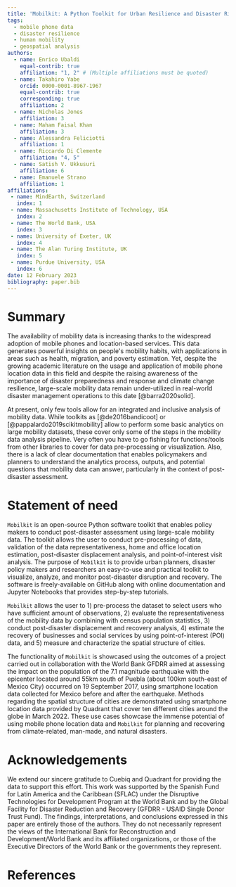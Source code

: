 ```yaml
---
title: 'Mobilkit: A Python Toolkit for Urban Resilience and Disaster Risk Management Analytics'
tags:
  - mobile phone data 
  - disaster resilience 
  - human mobility
  - geospatial analysis
authors:
  - name: Enrico Ubaldi
    equal-contrib: true
    affiliation: "1, 2" # (Multiple affiliations must be quoted)
  - name: Takahiro Yabe
    orcid: 0000-0001-8967-1967
    equal-contrib: true 
    corresponding: true 
    affiliation: 2
  - name: Nicholas Jones
    affiliation: 3
  - name: Maham Faisal Khan
    affiliation: 3
  - name: Alessandra Feliciotti
    affiliation: 1
  - name: Riccardo Di Clemente
    affiliation: "4, 5"
  - name: Satish V. Ukkusuri
    affiliation: 6
  - name: Emanuele Strano
    affiliation: 1
affiliations:
 - name: MindEarth, Switzerland
   index: 1
 - name: Massachusetts Institute of Technology, USA
   index: 2
 - name: The World Bank, USA
   index: 3
 - name: University of Exeter, UK
   index: 4
 - name: The Alan Turing Institute, UK
   index: 5
 - name: Purdue University, USA
   index: 6
date: 12 February 2023
bibliography: paper.bib
---
```


# Summary

The availability of mobility data is increasing thanks to the widespread adoption 
of mobile phones and location-based services. This data generates powerful insights 
on people's mobility habits, with applications in areas such as health, migration, 
and poverty estimation. Yet, despite the growing academic literature on the usage 
and application of mobile phone location data in this field and despite the raising 
awareness of the importance of  disaster preparedness and response and climate change 
resilience, large-scale mobility data remain under-utilized in real-world disaster 
management operations to this date [@barra2020solid].

At present, only few tools allow for an integrated and inclusive analysis of mobility data. 
While toolkits as [@de2016bandicoot] or [@pappalardo2019scikitmobility] allow to perform some basic 
analytics on large mobility datasets, these cover only some of the steps in the mobility data 
analysis pipeline. Very often you have to go fishing for functions/tools from other libraries 
to cover for data pre-processing or visualization. Also, there is a lack of clear documentation 
that enables policymakers and planners to understand the analytics process, outputs, and 
potential questions that mobility data can answer, particularly in the context of post-disaster assessment.


# Statement of need

`Mobilkit` is an open-source Python software toolkit that enables policy makers 
to conduct post-disaster assessment using large-scale mobility data. The toolkit 
allows the user to conduct pre-processing of data, validation of the data 
representativeness, home and office location estimation, post-disaster displacement analysis, 
and point-of-interest visit analysis. The purpose of `Mobilkit` is to provide urban planners, 
disaster policy makers and researchers an easy-to-use and practical toolkit to visualize, 
analyze, and monitor post-disaster disruption and recovery. The software is freely-available 
on GitHub along with online documentation and Jupyter Notebooks that provides step-by-step tutorials.

`Mobilkit` allows the user to 1) pre-process the dataset to select users who have sufficient amount of observations,
2) evaluate the representativeness of the mobility data by combining with census population statistics, 
3) conduct post-disaster displacement and recovery analysis, 4) estimate the recovery of businesses 
and social services by using point-of-interest (POI) data, and 5) measure and characterize the spatial structure of cities. 

The functionality of `Mobilkit` is showcased using the outcomes of a project carried out in collaboration with the World Bank GFDRR aimed at assessing the impact on the population of the 7.1 magnitude earthquake with the epicenter located around 55km south of Puebla (about 100km south-east of Mexico City) occurred on  19 September 2017, using smartphone location data collected for Mexico before and after the earthquake. Methods regarding the spatial structure of cities are demonstrated using smartphone location data provided by Quadrant that cover ten different cities around the globe in March 2022. These use cases showcase the immense potential of using mobile phone location data and `Mobilkit` for planning and recovering from climate-related, man-made, and natural disasters.

# Acknowledgements

We extend our sincere gratitude to Cuebiq and Quadrant for providing the data to support this effort. 
This work was supported by the Spanish Fund for Latin America and the Caribbean (SFLAC) under the 
Disruptive Technologies for Development Program at the World Bank and by the Global Facility for Disaster 
Reduction and Recovery (GFDRR - USAID Single Donor Trust Fund). The findings, interpretations, and 
conclusions expressed in this paper are entirely those of the authors. They do not necessarily represent 
the views of the International Bank for Reconstruction and Development/World Bank and its affiliated 
organizations, or those of the Executive Directors of the World Bank or the governments they represent.

# References